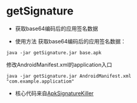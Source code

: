 # getSignature
- 获取base64编码后的应用签名数据

- 使用方法
获取base64编码后的应用签名数据：
```shell
java -jar getSignature.jar base.apk
```

修改AndroidManifest.xml的application入口
```shell
java -jar getSignature.jar AndroidManifest.xml "com.example.applicatiom"
```

- 核心代码来自[ApkSignatureKiller](https://github.com/L-JINBIN/ApkSignatureKiller)
